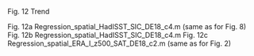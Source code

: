 Fig. 12 Trend

Fig. 12a
Regression_spatial_HadISST_SIC_DE18_c4.m (same as for Fig. 8)
Fig. 12b
Regression_spatial_HadISST_SIC_DE18_c4.m
Fig. 12c
Regression_spatial_ERA_I_z500_SAT_DE18_c2.m (same as for Fig. 2)
